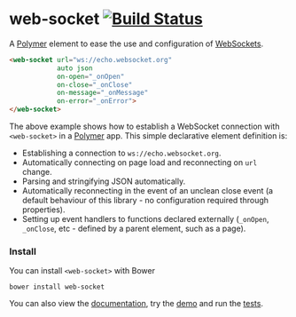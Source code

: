 # web-socket [![Build Status](https://travis-ci.org/hph/web-socket.svg?branch=master)](https://travis-ci.org/hph/web-socket)

A [Polymer](https://www.polymer-project.org/1.0/) element to ease the use and
configuration of
[WebSockets](https://developer.mozilla.org/en-US/docs/Web/API/WebSocket).

```html
<web-socket url="ws://echo.websocket.org"
            auto json
            on-open="_onOpen"
            on-close="_onClose"
            on-message="_onMessage"
            on-error="_onError">
</web-socket>
```

The above example shows how to establish a WebSocket connection with
`<web-socket>` in a [Polymer](https://www.polymer-project.org) app. This simple
declarative element definition is:

- Establishing a connection to `ws://echo.websocket.org`.
- Automatically connecting on page load and reconnecting on `url` change.
- Parsing and stringifying JSON automatically.
- Automatically reconnecting in the event of an unclean close event (a default
  behaviour of this library - no configuration required through properties).
- Setting up event handlers to functions declared externally (`_onOpen`,
  `_onClose`, etc - defined by a parent element, such as a page).

### Install

You can install `<web-socket>` with Bower

    bower install web-socket

You can also view the [documentation](http://hph.github.io/web-socket), try the
[demo](http://hph.github.io/web-socket/demo) and run the
[tests](http://hph.github.io/web-socket/test).
